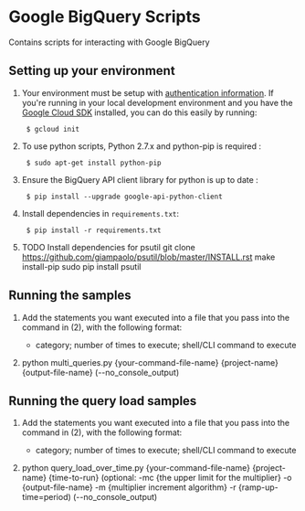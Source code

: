 # Google BigQuery Scripts

Contains scripts for interacting with Google BigQuery

## Setting up your environment

1. Your environment must be setup with [authentication
information](https://developers.google.com/identity/protocols/application-default-credentials#howtheywork). If you're running in your local development environment and you have the [Google Cloud SDK](https://cloud.google.com/sdk/) installed, you can do this easily by running:

        $ gcloud init

2. To use python scripts, Python 2.7.x and python-pip is required :

        $ sudo apt-get install python-pip

3. Ensure the BigQuery API client library for python is up to date :

        $ pip install --upgrade google-api-python-client

4. Install dependencies in `requirements.txt`:

        $ pip install -r requirements.txt

5. TODO Install dependencies for psutil
        git clone https://github.com/giampaolo/psutil/blob/master/INSTALL.rst
        make install-pip
        sudo pip install psutil

## Running the samples

1. Add the statements you want executed into a file that you pass into the command in (2), with the following format:
   - category; number of times to execute; shell/CLI command to execute

2. python multi_queries.py {your-command-file-name} {project-name} {output-file-name} (--no_console_output)

## Running the query load samples

1. Add the statements you want executed into a file that you pass into the command in (2), with the following format:
   - category; number of times to execute; shell/CLI command to execute

2. python query_load_over_time.py {your-command-file-name} {project-name} {time-to-run} (optional: -mc {the upper limit for the multiplier} -o {output-file-name} -m {multiplier increment algorithm} -r {ramp-up-time=period) (--no_console_output)
